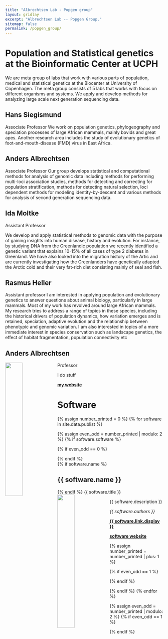 ```yaml
---
title: "Albrechtsen Lab - Popgen group"
layout: gridlay
excerpt: "Albrechtsen Lab -- Popgen Group."
sitemap: false
permalink: /popgen_group/
---
```



# Population and Statistical genetics at the Bioinformatic Center at UCPH

We are meta group of labs that work with various parts of population, medical and statistical genetics at the Biocenter at University of Copenhagen. The meta group consists of 5 labs that works with focus on different organisms and systems. We apply and develop methods for analyzing large scale next generation sequencing data. 

## Hans Siegismund
Associate Professor
We work on population genetics, phylogeography and speciation processes of large African mammals, mainly bovids and great apes. Another research area includes the study of evolutionary genetics of foot-and-mouth-disease (FMD) virus in East Africa.

## Anders Albrechtsen
Associate Professor
Our group develops statistical and computational methods for analysis of genomic data including methods for performing multi-loci association studies, methods for detecting and correcting for population stratification, methods for detecting natural selection, loci dependent methods for modeling identity-by-descent and various methods for analysis of second generation sequencing data.

## Ida Moltke
Assistant Professor

We develop and apply statistical methods to genomic data with the purpose of gaining insights into human disease, history and evolution. For instance, by studying DNA from the Greenlandic population we recently identified a genetic variant that explains 10-15% of all cases of type 2 diabetes in Greenland. We have also looked into the migration history of the Artic and are currently investigating how the Greenlanders have genetically adapted the Arctic cold and their very fat-rich diet consisting mainly of seal and fish.


## Rasmus Heller
Assistant professor
I am interested in applying population and evolutionary genetics to answer questions about animal biology, particularly in large mammals. Most of my work has revolved around large African mammals. My research tries to address a range of topics in these species, including the historical drivers of population dynamics, how variation emerges and is retained, speciation, adaptive evolution and the relationship between phenotypic and genomic variation. I am also interested in topics of a more immediate interest in species conservation such as landscape genetics, the effect of habitat fragmentation, population connectivity etc 

<div class="row">
 
<div class="col-sm-6 clearfix">
 <div class="well">

  <h2>Anders Albrechtsen</h2>

  <pubtit>Professor</pubtit>
  <img src="{{ site.url }}{{ site.baseurl }}/images/pubpic/AA3.jpg" class="img-responsive" width="33%" style="float: left" />
  <p>I do stuff</p>
  <p><strong><a href="https://website.popgen.dk/popgen_group">my website</a></strong></p>
 </div>
</div>

</div>

# Software


{% assign number_printed = 0 %}
{% for software in site.data.publist %}

{% assign even_odd = number_printed | modulo: 2 %}
{% if software.software %}

{% if even_odd == 0 %}
<div class="row">
{% endif %}

<div class="col-sm-6 clearfix">
 <div class="well">
  {% if software.name %}
  <h2>{{ software.name }}</h2>
  {% endif %}
  <pubtit>{{ software.title }}</pubtit>
  <img src="{{ site.url }}{{ site.baseurl }}/images/pubpic/{{ software.image }}" class="img-responsive" width="33%" style="float: left" />
  <p>{{ software.description }}</p>
  <p><em>{{ software.authors }}</em></p>
  <p><strong><a href="{{ software.link.url }}">{{ software.link.display }}</a></strong></p>
  <p><strong><a href="{{ software.software }}">software website</a></strong></p>  
 </div>
</div>

{% assign number_printed = number_printed | plus: 1 %}

{% if even_odd == 1 %}
</div>
{% endif %}

{% endif %}
{% endfor %}

{% assign even_odd = number_printed | modulo: 2 %}
{% if even_odd == 1 %}
</div>
{% endif %}

<p> &nbsp; </p>

